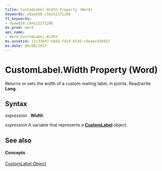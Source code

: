 ```yaml
---
title: CustomLabel.Width Property (Word)
keywords: vbawd10.chm152371206
f1_keywords:
- vbawd10.chm152371206
ms.prod: word
api_name:
- Word.CustomLabel.Width
ms.assetid: 11cd3847-b8d3-fdc9-6536-c6eaec436832
ms.date: 06/08/2017
---
```



# CustomLabel.Width Property (Word)

Returns or sets the width of a custom mailing label, in points. Read/write  **Long** .


## Syntax

 _expression_ . **Width**

 _expression_ A variable that represents a **[CustomLabel](customlabel-object-word.md)** object.


## See also


#### Concepts


[CustomLabel Object](customlabel-object-word.md)

